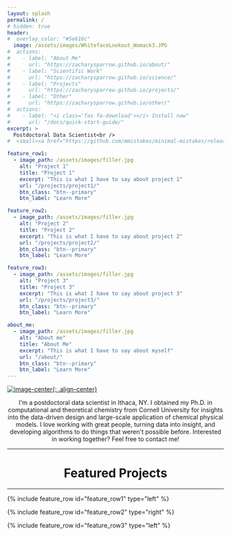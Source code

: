 ```yaml
---
layout: splash
permalink: /
# hidden: true
header:
#  overlay_color: "#5e616c"
  image: /assets/images/WhitefaceLookout_Womack3.JPG
#  actions:
#    - label: "About Me"
#      url: "https://zacharysparrow.github.io/about/"
#    - label: "Scientific Work"
#      url: "https://zacharysparrow.github.io/science/"
#    - label: "Projects"
#      url: "https://zacharysparrow.github.io/projects/"
#    - label: "Other"
#      url: "https://zacharysparrow.github.io/other/"
#  actions:
#    - label: "<i class='fas fa-download'></i> Install now"
#      url: "/docs/quick-start-guide/"
excerpt: >
  Postdoctoral Data Scientist<br />
#  <small><a href="https://github.com/mmistakes/minimal-mistakes/releases/tag/4.24.0">Latest release v4.24.0</a></small>

feature_row1:
  - image_path: /assets/images/filler.jpg
    alt: "Project 1"
    title: "Project 1"
    excerpt: "This is what I have to say about project 1"
    url: "/projects/project1/"
    btn_class: "btn--primary"
    btn_label: "Learn More"

feature_row2:
  - image_path: /assets/images/filler.jpg
    alt: "Project 2"
    title: "Project 2"
    excerpt: "This is what I have to say about project 2"
    url: "/projects/project2/"
    btn_class: "btn--primary"
    btn_label: "Learn More"

feature_row3:
  - image_path: /assets/images/filler.jpg
    alt: "Project 3"
    title: "Project 3"
    excerpt: "This is what I have to say about project 3"
    url: "/projects/project3/"
    btn_class: "btn--primary"
    btn_label: "Learn More"

about_me:
  - image_path: /assets/images/filler.jpg
    alt: "About me"
    title: "About Me"
    excerpt: "This is what I have to say about myself"
    url: "/about/"
    btn_class: "btn--primary"
    btn_label: "Learn More"
---
```


[![image-center](https://wsrv.nl/?url=https://github.com/zacharysparrow/zacharysparrow.github.io/blob/master/assets/images/bio-photo.jpg?raw=true&h=200&w=200&fit=cover&mask=circle&maxage=7d){: .align-center}](https://zacharysparrow.github.io/about/)

<p style="text-align:center;">I'm a postdoctoral data scientist in Ithaca, NY. I obtained my Ph.D. in computational and theoretical chemistry from Cornell University for insights into the data-driven design and large-scale application of chemical physical models. I love working with great people, turning data into insight, and developing algorithms to do things that weren't possible before. Interested in working together? Feel free to contact me!</p>

<hr>
<h1 style="text-align:center;">Featured Projects</h1>
<hr>

{% include feature_row id="feature_row1" type="left" %}

{% include feature_row id="feature_row2" type="right" %}

{% include feature_row id="feature_row3" type="left" %}
